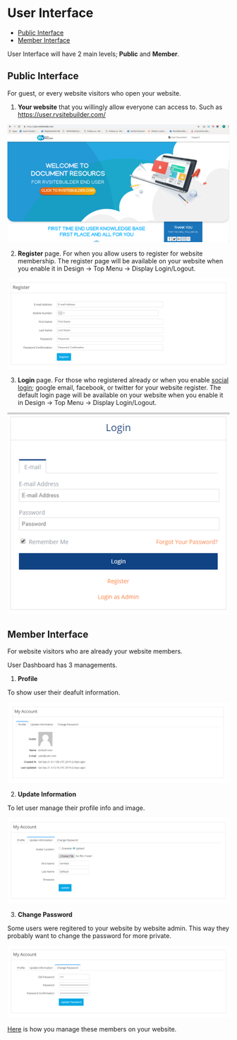 # User Interface

-   [Public Interface](#public-interface)
-   [Member Interface](#member-interface)

User Interface will have 2 main levels; **Public** and **Member**.

## Public Interface

For guest, or every website visitors who open your website.

1. **Your website** that you willingly allow everyone can access to. Such as https://user.rvsitebuilder.com/

![image](images/ui6.png)

2. **Register** page. For when you allow users to register for website membership. The register page will be available on your website when you enable it in Design -> Top Menu -> Display Login/Logout.

![image](images/ui4.png)

3. **Login** page. For those who registered already or when you enable [social login](register-and-login-system.md); google email, facebook, or twitter for your website register. The default login page will be available on your website when you enable it in Design -> Top Menu -> Display Login/Logout.

![image](images/ui5.png)

## Member Interface

For website visitors who are already your website members.

User Dashboard has 3 managements.

1. **Profile**

To show user their deafult information.

![image](images/ui1.png)

2. **Update Information**

To let user manage their profile info and image.

![image](images/ui2.png)

3. **Change Password**

Some users were regitered to your website by website admin. This way they probably want to change the password for more private.

![image](images/ui3.png)

[Here](website-membership.md) is how you manage these members on your website.
